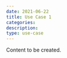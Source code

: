 ```yaml
---
date: 2021-06-22
title: Use Case 1
categories:
description:
type: use-case
---
```


Content to be created.

